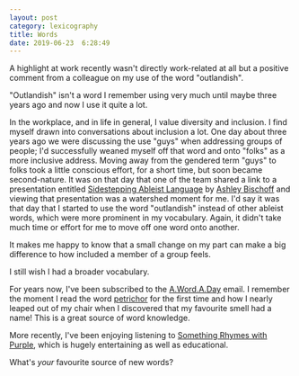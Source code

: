 ```yaml
---
layout: post
category: lexicography
title: Words
date: 2019-06-23  6:28:49
---
```


A highlight at work recently wasn't directly work-related at all but a positive
comment from a colleague on my use of the word "outlandish".

"Outlandish" isn't a word I remember using very much until maybe three years ago
and now I use it quite a lot.

In the workplace, and in life in general, I value diversity and inclusion. I
find myself drawn into conversations about inclusion a lot. One day about three
years ago we were discussing the use "guys" when addressing groups of people;
I'd successfully weaned myself off that word and onto "folks" as a more
inclusive address. Moving away from the gendered term "guys" to folks took a
little conscious effort, for a short time, but soon became second-nature. It was
on that day that one of the team shared a link to a presentation entitled
[Sidestepping Ableist
Language](https://www.friendlyediting.com/assets/notsoableist/index.html) by
[Ashley Bischoff](https://twitter.com/FriendlyAshley) and viewing that
presentation was a watershed moment for me. I'd say it was that day that I
started to use the word "outlandish" instead of other ableist words, which were
more prominent in my vocabulary. Again, it didn't take much time or effort for
me to move off one word onto another.

It makes me happy to know that a small change on my part can make a big
difference to how included a member of a group feels.

I still wish I had a broader vocabulary. 

For years now, I've been subscribed to the
[A.Word.A.Day](https://wordsmith.org/awad/) email. I remember the moment I read
the word [petrichor](https://wordsmith.org/words/petrichor1.html) for the first
time and how I nearly leaped out of my chair when I discovered that my favourite
smell had a name! This is a great source of word knowledge.

More recently, I've been enjoying listening to [Something Rhymes with
Purple](https://play.acast.com/s/somethingrhymeswithpurple/), which is hugely
entertaining as well as educational.

What's _your_ favourite source of new words?

